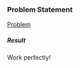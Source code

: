 <h3>Problem Statement</h3>

<a href="https://www.hackerrank.com/challenges/py-collections-deque">Problem</a>

<h5>Result</h5>

Work perfectly!